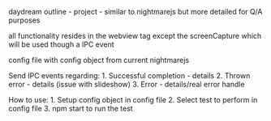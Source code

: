 daydream outline - project - similar to nightmarejs but more detailed for Q/A purposes

all functionality resides in the webview tag except the screenCapture which will be used
though a IPC event

config file with config object from current nightmarejs

Send IPC events regarding:
    1. Successful completion - details
    2. Thrown error - details (issue with slideshow)
    3. Error - details/real error handle

How to use:
    1. Setup config object in config file
    2. Select test to perform in config file
    3. npm start to run the test
